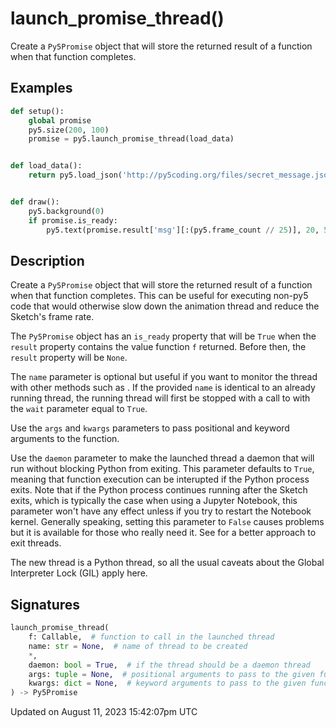 # launch_promise_thread()

Create a `Py5Promise` object that will store the returned result of a function when that function completes.

## Examples

<div class="example-table">

<div class="example-row"><div class="example-cell-image">

</div><div class="example-cell-code">

```python
def setup():
    global promise
    py5.size(200, 100)
    promise = py5.launch_promise_thread(load_data)


def load_data():
    return py5.load_json('http://py5coding.org/files/secret_message.json')


def draw():
    py5.background(0)
    if promise.is_ready:
        py5.text(promise.result['msg'][:(py5.frame_count // 25)], 20, 50)
```

</div></div>

</div>

## Description

Create a `Py5Promise` object that will store the returned result of a function when that function completes. This can be useful for executing non-py5 code that would otherwise slow down the animation thread and reduce the Sketch's frame rate.

The `Py5Promise` object has an `is_ready` property that will be `True` when the `result` property contains the value function `f` returned. Before then, the `result` property will be `None`.

The `name` parameter is optional but useful if you want to monitor the thread with other methods such as [](sketch_has_thread). If the provided `name` is identical to an already running thread, the running thread will first be stopped with a call to [](sketch_stop_thread) with the `wait` parameter equal to `True`.

Use the `args` and `kwargs` parameters to pass positional and keyword arguments to the function.

Use the `daemon` parameter to make the launched thread a daemon that will run without blocking Python from exiting. This parameter defaults to `True`, meaning that function execution can be interupted if the Python process exits. Note that if the Python process continues running after the Sketch exits, which is typically the case when using a Jupyter Notebook, this parameter won't have any effect unless if you try to restart the Notebook kernel. Generally speaking, setting this parameter to `False` causes problems but it is available for those who really need it. See [](sketch_stop_all_threads) for a better approach to exit threads.

The new thread is a Python thread, so all the usual caveats about the Global Interpreter Lock (GIL) apply here.

## Signatures

```python
launch_promise_thread(
    f: Callable,  # function to call in the launched thread
    name: str = None,  # name of thread to be created
    *,
    daemon: bool = True,  # if the thread should be a daemon thread
    args: tuple = None,  # positional arguments to pass to the given function
    kwargs: dict = None,  # keyword arguments to pass to the given function
) -> Py5Promise
```

Updated on August 11, 2023 15:42:07pm UTC
